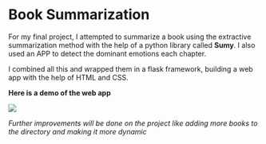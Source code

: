 #   Book Summarization

For my final project, I attempted to summarize a book using the extractive summarization method with the help of a python library called **Sumy**. I also used an APP to detect the dominant emotions each chapter.


I combined all this and wrapped them in a flask framework, building a web app with the help of HTML and CSS.

**Here is a demo of the web app**


![](https://github.com/anitaokoh/Book-summarization/blob/master/summaryvideo.gif)


_Further improvements will be done on the project like adding more books to the directory and making it more dynamic_
